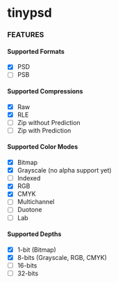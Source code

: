 # tinypsd

### FEATURES

#### Supported Formats

- [X] PSD
- [ ] PSB

#### Supported Compressions

- [X] Raw
- [X] RLE
- [ ] Zip without Prediction
- [ ] Zip with Prediction

#### Supported Color Modes

- [X] Bitmap
- [X] Grayscale (no alpha support yet)
- [ ] Indexed
- [X] RGB
- [X] CMYK
- [ ] Multichannel
- [ ] Duotone
- [ ] Lab

#### Supported Depths

- [X] 1-bit (Bitmap)
- [X] 8-bits (Grayscale, RGB, CMYK)
- [ ] 16-bits
- [ ] 32-bits
